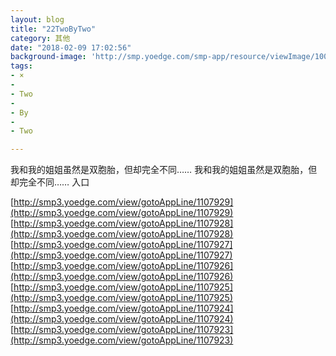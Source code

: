 ```yaml
---
layout: blog
title: "22TwoByTwo"
category: 其他
date: "2018-02-09 17:02:56"
background-image: 'http://smp.yoedge.com/smp-app/resource/viewImage/1003711appline.png'
tags:
- ×
-  
- Two
-  
- By
-  
- Two

---
```

我和我的姐姐虽然是双胞胎，但却完全不同……
我和我的姐姐虽然是双胞胎，但却完全不同……
入口

[http://smp3.yoedge.com/view/gotoAppLine/1107929](http://smp3.yoedge.com/view/gotoAppLine/1107929)
[http://smp3.yoedge.com/view/gotoAppLine/1107928](http://smp3.yoedge.com/view/gotoAppLine/1107928)
[http://smp3.yoedge.com/view/gotoAppLine/1107927](http://smp3.yoedge.com/view/gotoAppLine/1107927)
[http://smp3.yoedge.com/view/gotoAppLine/1107926](http://smp3.yoedge.com/view/gotoAppLine/1107926)
[http://smp3.yoedge.com/view/gotoAppLine/1107925](http://smp3.yoedge.com/view/gotoAppLine/1107925)
[http://smp3.yoedge.com/view/gotoAppLine/1107924](http://smp3.yoedge.com/view/gotoAppLine/1107924)
[http://smp3.yoedge.com/view/gotoAppLine/1107923](http://smp3.yoedge.com/view/gotoAppLine/1107923)

        

